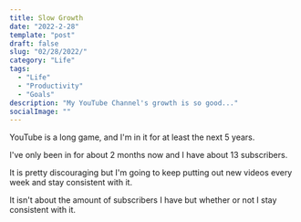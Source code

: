 ```yaml
---
title: Slow Growth
date: "2022-2-28"
template: "post"
draft: false
slug: "02/28/2022/"
category: "Life"
tags:
  - "Life"
  - "Productivity"
  - "Goals"
description: "My YouTube Channel's growth is so good..."
socialImage: ""
---
```


YouTube is a long game, and I'm in it for at least the next 5 years. 

I've only been in for about 2 months now and I have about 13 subscribers.

It is pretty discouraging but I'm going to keep putting out new videos every week and stay consistent with it. 

It isn't about the amount of subscribers I have but whether or not I stay consistent with it.